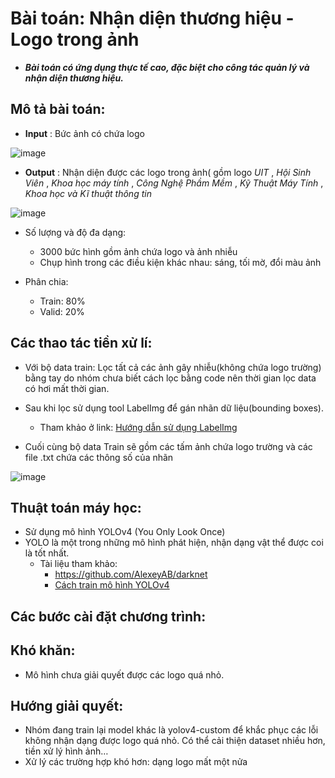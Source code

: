 # Bài toán: Nhận diện thương hiệu - Logo trong ảnh
* ***Bài toán có ứng dụng thực tế cao, đặc biệt cho công tác quản lý và nhận diện thương hiệu.***
## Mô tả bài toán:
* **Input** : Bức ảnh có chứa logo

![image](https://user-images.githubusercontent.com/63738324/104817010-2b7ade80-5851-11eb-8695-14087312330b.png)
* **Output** : Nhận diện được các logo trong ảnh( gồm logo *UIT* , *Hội Sinh Viên* , *Khoa học máy tính* , *Công Nghệ Phầm Mềm* , *Kỹ Thuật Máy Tính* , *Khoa học và Kĩ thuật thông tin*  

![image](https://user-images.githubusercontent.com/63738324/104817036-506f5180-5851-11eb-9579-52cca3cdcd47.png)


* Số lượng và độ đa dạng:
	
	- 3000 bức hình gồm ảnh chứa logo và ảnh nhiễu
	- Chụp hình trong các điều kiện khác nhau: sáng, tối mờ, đổi màu ảnh

* Phân chia: 
	- Train: 80%
	- Valid: 20%
## Các thao tác tiền xử lí:
- Với bộ data train: Lọc tất cả các ảnh gây nhiễu(không chứa logo trường) bằng tay do nhóm chưa biết cách lọc bằng code nên thời gian lọc data có hơi mất thời gian. 
- Sau khi lọc sử dụng tool LabelImg để gán nhãn dữ liệu(bounding boxes).

	* Tham khảo ở link: [Hướng dẫn sử dụng LabelImg](https://github.com/tzutalin/labelImg)
- Cuối cùng bộ data Train sẽ gồm các tấm ảnh chứa logo trường và các file .txt chứa các thông số của nhãn

![image](https://user-images.githubusercontent.com/63738324/104817151-02a71900-5852-11eb-9dcf-29d4a97f32b7.png)

## Thuật toán máy học: 
- Sử dụng mô hình YOLOv4 (You Only Look Once)
- YOLO là một trong những mô hình phát hiện, nhận dạng vật thể được coi là tốt nhất. 
	* Tài liệu tham khảo: 
		- https://github.com/AlexeyAB/darknet
		- [Cách train mô hình YOLOv4](https://www.miai.vn/2020/05/25/yolo-series-train-yolo-v4-train-tren-colab-chi-tiet-va-day-du-a-z/)
## Các bước cài đặt chương trình:
## Khó khăn:
- Mô hình chưa giải quyết được các logo quá nhỏ.
## Hướng giải quyết:
- Nhóm đang train lại model khác là yolov4-custom để khắc phục các lỗi không nhận dạng được logo quá nhỏ. Có thể cải thiện dataset nhiều hơn, tiền xử lý hình ảnh…
- Xử lý các trường hợp khó hơn: dạng logo mất một nửa

